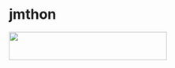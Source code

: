# jmthon

<p align="left"><a href="https://heroku.com/deploy?template=https://github.com/Nfoa/roz"> <img src="https://img.shields.io/badge/Deploy%20To%20Heroku-purple?style=for-the-badge&logo=heroku" width="320" height="58.45"/></a></p>

